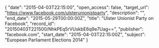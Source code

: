 {
  "date": "2015-04-03T22:15:00", 
  "open_access": false, 
  "target_url": "https://www.facebook.com/ulsterunionistparty", 
  "description": "", 
  "end_date": "2015-05-29T00:00:00Z", 
  "title": "Ulster Unionist Party on Facebook", 
  "record_id": "20150403T221500/NhkPEq5rVUskbE6q9e7Uag==", 
  "publisher": "facebook.com", 
  "start_date": "2015-04-03T22:15:00Z", 
  "subject": "European Parliament Elections 2014"
}

